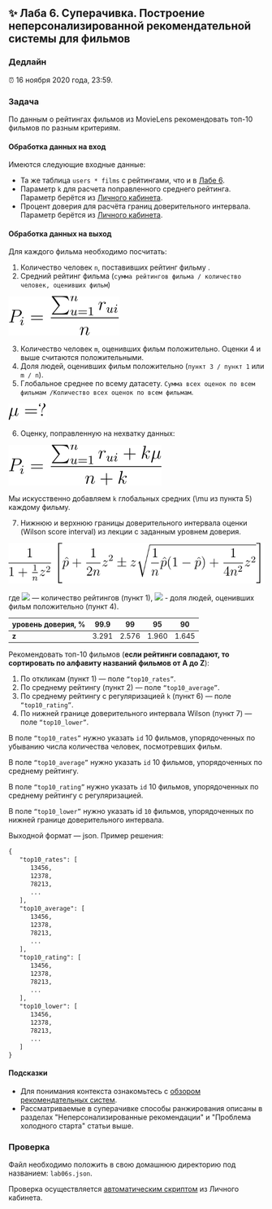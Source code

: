 ## ✨ Лаба 6. Суперачивка. Построение неперсонализированной рекомендательной системы для фильмов

### Дедлайн

⏰ 16 ноября 2020 года, 23:59.

### Задача

По данным о рейтингах фильмов из MovieLens рекомендовать топ-10 фильмов по разным критериям.

#### Обработка данных на вход

Имеются следующие входные данные:

- Та же таблица `users * films` с рейтингами, что и в [Лабе 6](lab06.md).
- Параметр `k` для расчета поправленного среднего рейтинга. Параметр берётся из [Личного кабинета](http://lk.newprolab.com/lab/laba06s).
- Процент доверия для расчёта границ доверительного интервала. Параметр берётся из [Личного кабинета](http://lk.newprolab.com/lab/laba06s).

#### Обработка данных на выход

Для каждого фильма необходимо посчитать:

1. Количество человек `n`, поставивших рейтинг фильму .
2. Средний рейтинг фильма (`сумма рейтингов фильма / количество человек, оценивших фильм`)

![tex1](images/lab06s_eq1.svg)

3. Количество человек `m`, оценивших фильм положительно. Оценки 4 и выше считаются положительными.
4. Доля людей, оценивших фильм положительно (`пункт 3 / пункт 1` или `m / n`).
5. Глобальное среднее по всему датасету. `Сумма всех оценок по всем фильмам /Количество всех оценок по всем фильмам`.

![tex2](images/lab06s_eq2.svg)

6. Оценку, поправленную на нехватку данных:

![tex3](images/lab06s_eq3.svg)

Мы искусственно добавляем `k` глобальных средних (\mu из пункта 5) каждому фильму.

7. Нижнюю и верхнюю границы доверительного интервала оценки (Wilson score interval) из лекции с заданным уровнем доверия.

![tex4](images/lab06s_eq4.svg)

где <img src="https://render.githubusercontent.com/render/math?math=n"> — количество рейтингов (пункт 1), <img src="https://render.githubusercontent.com/render/math?math=\hat{p}"> - доля людей, оценивших фильм положительно (пункт 4).

| **уровень доверия, %** | 99.9  | 99    | 95    | 90    |
| ---------------------- | ----- | ----- | ----- | ----- |
| **z**                  | 3.291 | 2.576 | 1.960 | 1.645 |

Рекомендовать топ-10 фильмов (**если рейтинги совпадают, то сортировать по алфавиту названий фильмов от A до Z**):

1. По откликам (пункт 1) — поле `“top10_rates”`.
2. По среднему рейтингу (пункт 2) — поле `“top10_average”`.
3. По среднему рейтингу с регуляризацией `k` (пункт 6) — поле `“top10_rating”`.
4. По нижней границе доверительного интервала Wilson (пункт 7) — поле `“top10_lower”`.

В поле `“top10_rates”` нужно указать `id` 10 фильмов, упорядоченных по убыванию числа количества человек, посмотревших фильм.

В поле `“top10_average”` нужно указать `id` 10 фильмов, упорядоченных по среднему рейтингу.

В поле `“top10_rating”` нужно указать `id` 10 фильмов, упорядоченных по среднему рейтингу с регуляризацией.

В поле `“top10_lower”` нужно указать id `10` фильмов, упорядоченных по нижней границе доверительного интервала.

Выходной формат — json. Пример решения:

```
{
   "top10_rates": [
      13456,
      12378,
      78213,
      ...
   ],
   "top10_average": [
      13456,
      12378,
      78213,
      ...
   ],
   "top10_rating": [
      13456,
      12378,
      78213,
      ...
   ],
   "top10_lower": [
      13456,
      12378,
      78213,
      ...
   ]
}
```
#### Подсказки

- Для понимания контекста ознакомьтесь с [обзором рекомендательных систем](https://habr.com/ru/company/lanit/blog/420499/).
- Рассматриваемые в суперачивке способы ранжирования описаны в разделах "Неперсонализированные рекомендации" и "Проблема холодного старта" статьи выше.

### Проверка

Файл необходимо положить в свою домашнюю директорию под названием: `lab06s.json`.

Проверка осуществляется [автоматическим скриптом](http://lk.newprolab.com/lab/laba06s) из Личного кабинета.
